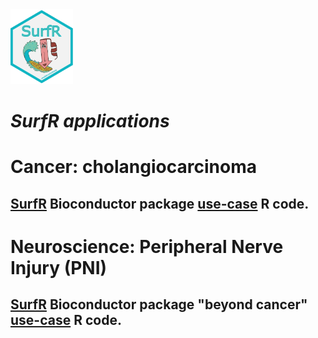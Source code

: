<img src="SurfR_Cancer/Pictures/SurfR_logo.png" alt="alt text" width="100" height="120">

# _SurfR applications_

# Cancer: cholangiocarcinoma

## [SurfR](https://www.bioconductor.org/packages/release/bioc/html/SurfR.html) Bioconductor package [use-case](/Users/maurizio.aurora/Documents/GitHub/MyOwnGithub/SurfR_UseCases/SurfR_Cancer) R code.

# Neuroscience: Peripheral Nerve Injury (PNI)

## [SurfR](https://www.bioconductor.org/packages/release/bioc/html/SurfR.html) Bioconductor package "beyond cancer" [use-case](/Users/maurizio.aurora/Documents/GitHub/MyOwnGithub/SurfR_UseCases/SurfR_Neuro) R code.

 

